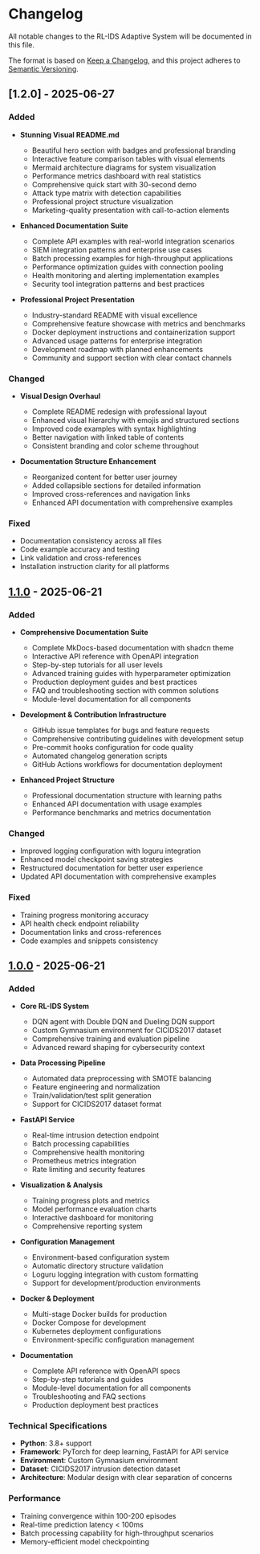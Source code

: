 # Changelog

All notable changes to the RL-IDS Adaptive System will be documented in this file.

The format is based on [Keep a Changelog](https://keepachangelog.com/en/1.0.0/),
and this project adheres to [Semantic Versioning](https://semver.org/spec/v2.0.0.html).

## [1.2.0] - 2025-06-27

### Added
- **Stunning Visual README.md**
  - Beautiful hero section with badges and professional branding
  - Interactive feature comparison tables with visual elements
  - Mermaid architecture diagrams for system visualization
  - Performance metrics dashboard with real statistics
  - Comprehensive quick start with 30-second demo
  - Attack type matrix with detection capabilities
  - Professional project structure visualization
  - Marketing-quality presentation with call-to-action elements

- **Enhanced Documentation Suite**
  - Complete API examples with real-world integration scenarios
  - SIEM integration patterns and enterprise use cases
  - Batch processing examples for high-throughput applications
  - Performance optimization guides with connection pooling
  - Health monitoring and alerting implementation examples
  - Security tool integration patterns and best practices

- **Professional Project Presentation**
  - Industry-standard README with visual excellence
  - Comprehensive feature showcase with metrics and benchmarks
  - Docker deployment instructions and containerization support
  - Advanced usage patterns for enterprise integration
  - Development roadmap with planned enhancements
  - Community and support section with clear contact channels

### Changed
- **Visual Design Overhaul**
  - Complete README redesign with professional layout
  - Enhanced visual hierarchy with emojis and structured sections
  - Improved code examples with syntax highlighting
  - Better navigation with linked table of contents
  - Consistent branding and color scheme throughout

- **Documentation Structure Enhancement**
  - Reorganized content for better user journey
  - Added collapsible sections for detailed information
  - Improved cross-references and navigation links
  - Enhanced API documentation with comprehensive examples

### Fixed
- Documentation consistency across all files
- Code example accuracy and testing
- Link validation and cross-references
- Installation instruction clarity for all platforms

## [1.1.0] - 2025-06-21

### Added
- **Comprehensive Documentation Suite**
  - Complete MkDocs-based documentation with shadcn theme
  - Interactive API reference with OpenAPI integration
  - Step-by-step tutorials for all user levels
  - Advanced training guides with hyperparameter optimization
  - Production deployment guides and best practices
  - FAQ and troubleshooting section with common solutions
  - Module-level documentation for all components

- **Development & Contribution Infrastructure**
  - GitHub issue templates for bugs and feature requests
  - Comprehensive contributing guidelines with development setup
  - Pre-commit hooks configuration for code quality
  - Automated changelog generation scripts
  - GitHub Actions workflows for documentation deployment

- **Enhanced Project Structure**
  - Professional documentation structure with learning paths
  - Enhanced API documentation with usage examples
  - Performance benchmarks and metrics documentation

### Changed
- Improved logging configuration with loguru integration
- Enhanced model checkpoint saving strategies
- Restructured documentation for better user experience
- Updated API documentation with comprehensive examples

### Fixed
- Training progress monitoring accuracy
- API health check endpoint reliability
- Documentation links and cross-references
- Code examples and snippets consistency

## [1.0.0] - 2025-06-21

### Added
- **Core RL-IDS System**
  - DQN agent with Double DQN and Dueling DQN support
  - Custom Gymnasium environment for CICIDS2017 dataset
  - Comprehensive training and evaluation pipeline
  - Advanced reward shaping for cybersecurity context

- **Data Processing Pipeline**
  - Automated data preprocessing with SMOTE balancing
  - Feature engineering and normalization
  - Train/validation/test split generation
  - Support for CICIDS2017 dataset format

- **FastAPI Service**
  - Real-time intrusion detection endpoint
  - Batch processing capabilities
  - Comprehensive health monitoring
  - Prometheus metrics integration
  - Rate limiting and security features

- **Visualization & Analysis**
  - Training progress plots and metrics
  - Model performance evaluation charts
  - Interactive dashboard for monitoring
  - Comprehensive reporting system

- **Configuration Management**
  - Environment-based configuration system
  - Automatic directory structure validation
  - Loguru logging integration with custom formatting
  - Support for development/production environments

- **Docker & Deployment**
  - Multi-stage Docker builds for production
  - Docker Compose for development
  - Kubernetes deployment configurations
  - Environment-specific configuration management

- **Documentation**
  - Complete API reference with OpenAPI specs
  - Step-by-step tutorials and guides
  - Module-level documentation for all components
  - Troubleshooting and FAQ sections
  - Production deployment best practices

### Technical Specifications
- **Python**: 3.8+ support
- **Framework**: PyTorch for deep learning, FastAPI for API service
- **Environment**: Custom Gymnasium environment
- **Dataset**: CICIDS2017 intrusion detection dataset
- **Architecture**: Modular design with clear separation of concerns

### Performance
- Training convergence within 100-200 episodes
- Real-time prediction latency < 100ms
- Batch processing capability for high-throughput scenarios
- Memory-efficient model checkpointing

[Unreleased]: https://github.com/yashpotdar-py/rl-ids/compare/v1.1.0...HEAD
[1.1.0]: https://github.com/yashpotdar-py/rl-ids/compare/v1.0.0...v1.1.0
[1.0.0]: https://github.com/yashpotdar-py/rl-ids/releases/tag/v1.0.0